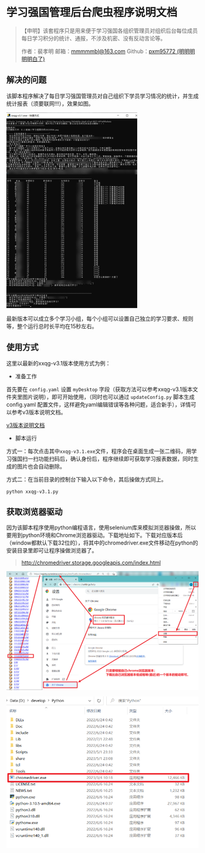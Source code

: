 # 学习强国管理后台爬虫程序说明文档

> 【申明】该套程序只是用来便于学习强国各组织管理员对组织后台每位成员每日学习积分的统计、通报，不涉及机密、没有反动言论等。
>
> 作者：裴孝明
> 邮箱：mmmmmbl@163.com
> Github：[pxm95772 (明明明明明白了) ](https://github.com/pxm95772)

## 解决的问题

该脚本程序解决了每日学习强国管理员对自己组织下学员学习情况的统计，并生成统计报表（须要联网!!!），效果如图。

<img src="./效果图.png" alt="效果图" style="zoom:50%;" />

最新版本可以成立多个学习小组，每个小组可以设置自己独立的学习要求、规则等，整个运行总时长平均在15秒左右。

## 使用方式

这里以最新的xxqg-v3.1版本使用方式为例：

+ 准备工作

首先要在 `config.yaml` 设置 `myDesktop` 字段（获取方法可以参考xxqg-v3.1版本文件夹里图片说明），即可开始使用，（同时也可以通过 `updateConfig.py` 脚本生成config.yaml 配置文件，这样避免yaml编辑错误等各种问题，适合新手），详情可以参考v3版本说明文档。

[v3版本说明文档](./学习强国v3/v3版本说明文档.md)

+ 脚本运行

方式一：每次点击其中`xxqg-v3.1.exe`文件，程序会在桌面生成一张二维码，用学习强国扫一扫功能扫码后，确认身份后，程序继续即可获取学习报表数据，同时生成的图片也会自动删除。

方式二：在当前目录的控制台下输入以下命令，其后操做方式同上。

```
python xxqg-v3.1.py
```

## 获取浏览器驱动

因为该脚本程序使用python编程语言，使用selenium库来模拟浏览器操做，所以要用到python环境和Chrome浏览器驱动。下载地址如下。下载对应版本后（window都默认下载32位的），将其中的chromedriver.exe文件移动在python的安装目录里即可让程序操做浏览器了。

> http://chromedriver.storage.googleapis.com/index.html

![下载Chrome浏览器驱动方式](./下载Chrome浏览器驱动方式.png)

<img src="./浏览器驱动放置位置.png" alt="浏览器驱动放置位置" style="zoom:80%;" />
